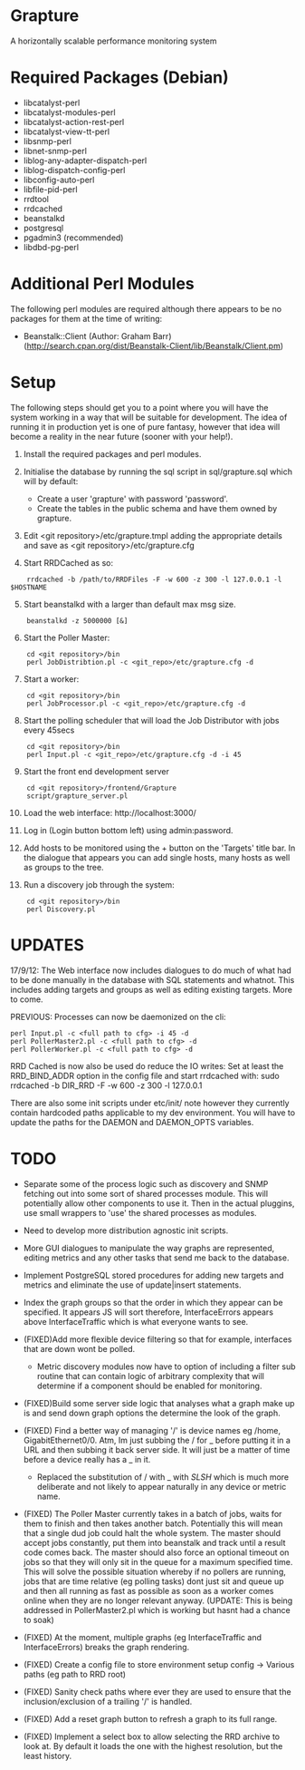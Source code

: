 Grapture
===========

A horizontally scalable performance monitoring system


Required Packages (Debian)
==========================

 - libcatalyst-perl
 - libcatalyst-modules-perl
 - libcatalyst-action-rest-perl
 - libcatalyst-view-tt-perl
 - libsnmp-perl
 - libnet-snmp-perl
 - liblog-any-adapter-dispatch-perl
 - liblog-dispatch-config-perl
 - libconfig-auto-perl
 - libfile-pid-perl
 - rrdtool
 - rrdcached
 - beanstalkd
 - postgresql
 - pgadmin3 (recommended)
 - libdbd-pg-perl


Additional Perl Modules
=======================

The following perl modules are required although there appears to be no
packages for them at the time of writing:

 - Beanstalk::Client (Author: Graham Barr) 
   (http://search.cpan.org/dist/Beanstalk-Client/lib/Beanstalk/Client.pm)
   

Setup
=====

The following steps should get you to a point where you will have the 
system working in a way that will be suitable for development.  The idea of
running it in production yet is one of pure fantasy, however 
that idea will become a reality in the near future (sooner with your help!).

 1. Install the required packages and perl modules.
 
 2. Initialise the database by running the sql script in 
    sql/grapture.sql which will by default:
     - Create a user 'grapture' with password 'password'.
     - Create the tables in the public schema and have them owned by
       grapture.
       
 3. Edit &lt;git repository&gt;/etc/grapture.tmpl adding the appropriate
    details and save as &lt;git repository&gt;/etc/grapture.cfg
    
 4. Start RRDCached as so:
```
    rrdcached -b /path/to/RRDFiles -F -w 600 -z 300 -l 127.0.0.1 -l $HOSTNAME
```
    
 5. Start beanstalkd with a larger than default max msg size.
```
    beanstalkd -z 5000000 [&]
```

 6. Start the Poller Master:
```
    cd <git repository>/bin
    perl JobDistribtion.pl -c <git_repo>/etc/grapture.cfg -d
```

 7. Start a worker:
```
    cd <git repository>/bin
    perl JobProcessor.pl -c <git_repo>/etc/grapture.cfg -d
```

 8. Start the polling scheduler that will load the Job Distributor with
    jobs every 45secs
```
    cd <git repository>/bin
    perl Input.pl -c <git_repo>/etc/grapture.cfg -d -i 45
```

 9. Start the front end development server
```
    cd <git repository>/frontend/Grapture
    script/grapture_server.pl
```
    
10. Load the web interface:
    http://localhost:3000/

11. Log in (Login button bottom left) using admin:password.
 
12. Add hosts to be monitored using the + button on the 'Targets' title bar.  In the dialogue that appears you can
     add single hosts, many hosts as well as groups to the tree.
     
13. Run a discovery job through the system:
```
    cd <git repository>/bin
    perl Discovery.pl
```

    
UPDATES
=======

17/9/12:
The Web interface now includes dialogues to do much of what had to be
done manually in the database with SQL statements and whatnot.  This
includes adding targets and groups as well as editing existing targets.
More to come.

PREVIOUS:
Processes can now be daemonized on the cli:
```
perl Input.pl -c <full path to cfg> -i 45 -d
perl PollerMaster2.pl -c <full path to cfg> -d
perl PollerWorker.pl -c <full path to cfg> -d
```

RRD Cached is now also be used do reduce the IO writes:
Set at least the RRD_BIND_ADDR option in the config file and start
rrdcached with: 
sudo rrdcached -b DIR_RRD -F -w 600 -z 300 -l 127.0.0.1

There are also some init scripts under etc/init/ note however they
currently contain hardcoded paths applicable to my dev environment. You
will have to update the paths for the DAEMON and DAEMON_OPTS variables.

TODO
====
 - Separate some of the process logic such as discovery and SNMP
   fetching out into some sort of shared processes module.  This will
   potentially allow other components to use it.  Then in the actual 
   pluggins, use small wrappers to 'use' the shared processes as modules.
 - Need to develop more distribution agnostic init scripts.
 - More GUI dialogues to manipulate the way graphs are represented,
   editing metrics and any other tasks that send me back to the database.
 - Implement PostgreSQL stored procedures for adding new targets and
   metrics and eliminate the use of update|insert statements. 
 - Index the graph groups so that the order in which they appear can be
   specified.  It appears JS will sort therefore, InterfaceErrors
   appears above InterfaceTraffic which is what everyone wants to see.

 - (FIXED)Add more flexible device filtering so that for example, 
   interfaces that are down wont be polled. 
     - Metric discovery modules now have to option of including a filter
       sub routine that can contain logic of arbitrary complexity that
       will determine if a component should be enabled for monitoring.
 - (FIXED)Build some server side logic that analyses what a graph make 
   up is and send down graph options the determine the look of the graph.
 - (FIXED) Find a better way of managing '/' is device names eg /home,
   GigabitEthernet0/0.  Atm, Im just subbing the / for _ before putting 
   it in a URL and then subbing it back server side.  It will just be a
   matter of time before a device really has a _ in it.
     - Replaced the substitution of / with _ with _SLSH_ which is much
       more deliberate and not likely to appear naturally in any device
       or metric name.
 - (FIXED) The Poller Master currently takes in a batch of jobs, waits
   for them to finish and then takes another batch.  Potentially this 
   will mean that a single dud job could halt the whole system.  The 
   master should accept jobs constantly, put them into beanstalk and 
   track until a result code comes back.  The master should also force 
   an optional timeout on jobs so that they will only sit in the queue 
   for a maximum specified time.  This will solve the possible situation 
   whereby if no pollers are running, jobs that are time relative (eg 
   polling tasks) dont just sit and queue up and then all running as 
   fast as possible as soon as a worker comes online when they are no 
   longer relevant anyway.
   (UPDATE: This is being addressed in PollerMaster2.pl which is working
   but hasnt had a chance to soak)
 - (FIXED) At the moment, multiple graphs (eg InterfaceTraffic and
   InterfaceErrors) breaks the graph rendering.
 - (FIXED) Create a config file to store environment setup config
   -> Various paths (eg path to RRD root)
 - (FIXED) Sanity check paths where ever they are used to ensure that the
   inclusion/exclusion of a trailing '/' is handled.
 - (FIXED) Add a reset graph button to refresh a graph to its full range.
 - (FIXED) Implement a select box to allow selecting the RRD archive to look at.
   By default it loads the one with the highest resolution, but the
   least history.
